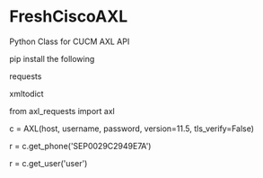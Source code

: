 # FreshCiscoAXL

Python Class for CUCM AXL API

pip install the following

requests

xmltodict


from axl_requests import axl

c = AXL(host, username, password, version=11.5, tls_verify=False)

r = c.get_phone('SEP0029C2949E7A')

r = c.get_user('user')
